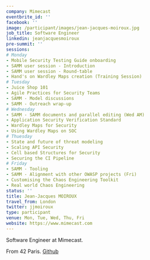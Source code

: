 ```yaml
---
company: Mimecast
eventbrite_id: ''
facebook: ''
image: /participant/images/jean-jacques-moiroux.jpg
job_title: Software Engineer
linkedin: jeanjacquesmoiroux
pre-summit: ''
sessions:
# Monday
- Mobile Security Testing Guide onboarding
- SAMM user session - Introduction
- SAMM user session - Round-table
- Hand's on Wardley Maps creation (Training Session)
# Tuesday
- Juice Shop 101
- Agile Practices for Security Teams
- SAMM - Model discussions
- SAMM - Outreach wrap-up
# Wednesday
- SAMM - SAMM documents and parallel editing (Wed AM)
- Application Security Verification Standard
- Wardley Maps for Security
- Using Wardley Maps on SOC
# Thuesday
- State and future of threat modeling
- Scaling API Security
- Cell based Structures for Security
- Securing the CI Pipeline
# Friday
- SAMM - Tooling
- SAMM - Alignment with other OWASP projects (Fri)
- Customising the Chaos Engineering Toolkit
- Real world Chaos Engineering
status: ''
title: Jean-Jacques MOIROUX
travel_from: London
twitter: jjmoiroux
type: participant
venue: Mon, Tue, Wed, Thu, Fri
website: https://www.mimecast.com
---
```


<!-- put more details about participant here -->
Software Engineer at Mimecast.

From 42 Paris. [Github](https://github.com/noxsnono)
